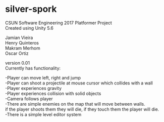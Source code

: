# silver-spork
CSUN Software Engineering 2017 Platformer Project  
Created using Unity 5.6  

Jamian Vieira  
Henry Quinteros  
Makram Merhom  
Oscar Ortiz  

version 0.01  
Currently has functionality:

-Player can move left, right and jump  
-Player can shoot a projectile at mouse cursor which collides with a wall  
-Player experiences gravity  
-Player experiences collision with solid objects  
-Camera follows player  
-There are simple enemies on the map that will move between walls.    
if the player shoots them they will die, if they touch them the player will die.  
-There is a simple level editor system
